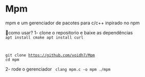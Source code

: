 # Mpm
mpm e um gerenciador de pacotes para c/c++ inpirado no npm 

🤔como usar?
1- clone o repositorio  e baixe as dependências
<code>
apt install cmake
apt install curl

git clone https://github.com/voidh7/Mpm
cd mpm
</code>

2- rode o gerenciador
<code>
clang mpm.c -o mpm
./mpm
</code>
